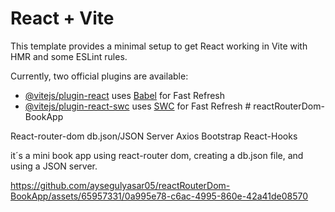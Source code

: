 # React + Vite

This template provides a minimal setup to get React working in Vite with HMR and some ESLint rules.

Currently, two official plugins are available:

- [@vitejs/plugin-react](https://github.com/vitejs/vite-plugin-react/blob/main/packages/plugin-react/README.md) uses [Babel](https://babeljs.io/) for Fast Refresh
- [@vitejs/plugin-react-swc](https://github.com/vitejs/vite-plugin-react-swc) uses [SWC](https://swc.rs/) for Fast Refresh
#   r e a c t R o u t e r D o m - B o o k A p p 

React-router-dom
db.json/JSON Server
Axios
Bootstrap
React-Hooks

 it´s a mini book app using react-router dom, creating  a db.json file, and using a JSON server.

https://github.com/aysegulyasar05/reactRouterDom-BookApp/assets/65957331/0a995e78-c6ac-4995-860e-42a41de08570

